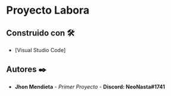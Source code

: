 # Proyecto Labora

## Construido con 🛠️

* [Visual Studio Code]

## Autores ✒️

* **Jhon Mendieta** - *Primer Proyecto* - **Discord: NeoNasta#1741**
